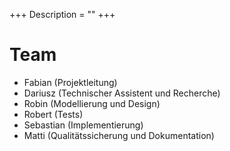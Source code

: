 +++
Description = ""
+++

# Team

- Fabian (Projektleitung)
- Dariusz (Technischer Assistent und Recherche)
- Robin (Modellierung und Design)
- Robert (Tests)
- Sebastian (Implementierung)
- Matti (Qualitätssicherung und Dokumentation)